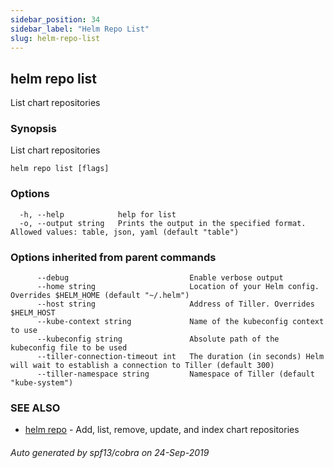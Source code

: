 ```yaml
---
sidebar_position: 34
sidebar_label: "Helm Repo List"
slug: helm-repo-list
---
```


## helm repo list

List chart repositories

### Synopsis

List chart repositories

```
helm repo list [flags]
```

### Options

```
  -h, --help            help for list
  -o, --output string   Prints the output in the specified format. Allowed values: table, json, yaml (default "table")
```

### Options inherited from parent commands

```
      --debug                           Enable verbose output
      --home string                     Location of your Helm config. Overrides $HELM_HOME (default "~/.helm")
      --host string                     Address of Tiller. Overrides $HELM_HOST
      --kube-context string             Name of the kubeconfig context to use
      --kubeconfig string               Absolute path of the kubeconfig file to be used
      --tiller-connection-timeout int   The duration (in seconds) Helm will wait to establish a connection to Tiller (default 300)
      --tiller-namespace string         Namespace of Tiller (default "kube-system")
```

### SEE ALSO

* [helm repo](./helm_repo.md)	 - Add, list, remove, update, and index chart repositories

###### Auto generated by spf13/cobra on 24-Sep-2019
